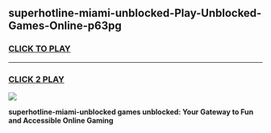 
## superhotline-miami-unblocked-Play-Unblocked-Games-Online-p63pg
<h3>
<a href="https://premium76.site?title=superhotline-miami-unblocked&ref=25A">CLICK TO PLAY</a></h3>
<hr>

<h3>
<a href="https://premium76.site?title=superhotline-miami-unblocked&ref=25A">CLICK 2 PLAY</a>
  
</h3>

<a href="https://premium76.site?title=superhotline-miami-unblocked&ref=25A"><img src="https://clearcache.store/games.png"></a>


**superhotline-miami-unblocked games unblocked: Your Gateway to Fun and Accessible Online Gaming**
